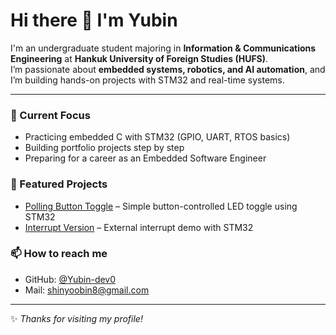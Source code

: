 

# Hi there 👋 I'm Yubin

I'm an undergraduate student majoring in **Information & Communications Engineering** at **Hankuk University of Foreign Studies (HUFS)**.  
I’m passionate about **embedded systems, robotics, and AI automation**, and I’m building hands-on projects with STM32 and real-time systems.

---

### 🔭 Current Focus
- Practicing embedded C with STM32 (GPIO, UART, RTOS basics)  
- Building portfolio projects step by step  
- Preparing for a career as an Embedded Software Engineer  

### 📂 Featured Projects
- [Polling Button Toggle](https://github.com/Yubin-dev0/projects/polling_button_toggle) – Simple button-controlled LED toggle using STM32  
- [Interrupt Version](https://github.com/Yubin-dev0/interrupt-version) – External interrupt demo with STM32  

### 📫 How to reach me
- GitHub: [@Yubin-dev0](https://github.com/Yubin-dev0)
- Mail: shinyoobin8@gmail.com

---

✨ *Thanks for visiting my profile!*  
